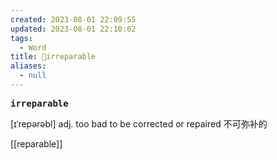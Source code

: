 ```yaml
---
created: 2023-08-01 22:09:55
updated: 2023-08-01 22:10:02
tags:
  - Word
title: 📖irreparable
aliases:
  - null
---
```


<pre><strong>irreparable</strong></pre>
[ɪˈrepərəbl]
adj. too bad to be corrected or repaired 不可弥补的

[[reparable]]